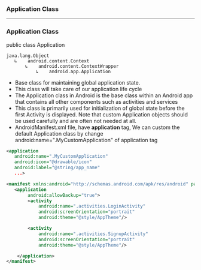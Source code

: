 ### Application Class

------------------------------------------------

### Application Class

public class Application 

```
java.lang.Object
   ↳	android.content.Context
 	   ↳	android.content.ContextWrapper
 	 	   ↳	android.app.Application
```

* Base class for maintaining global application state.
* This class will take care of our application life cycle
* The Application class in Android is the base class within an Android app that contains all other components such as activities and services
* This class is primarily used for initialization of global state before the first Activity is displayed. Note that custom Application objects should be used carefully and are often not needed at all.
* AndroidManifest.xml file, have **application** tag, We can custom the default Application class by change android:name=".MyCustomApplication" of application tag

```xml
<application 
   android:name=".MyCustomApplication"
   android:icon="@drawable/icon" 
   android:label="@string/app_name" 
   ...>
```


```xml
<manifest xmlns:android="http://schemas.android.com/apk/res/android" package="com.fuji.fujisdk">
   <application
        android:allowBackup="true">
        <activity
            android:name=".activities.LoginActivity"
            android:screenOrientation="portrait"
            android:theme="@style/AppTheme"/>

        <activity
            android:name=".activities.SignupActivity"
            android:screenOrientation="portrait"
            android:theme="@style/AppTheme"/>

    </application>
</manifest>
```
